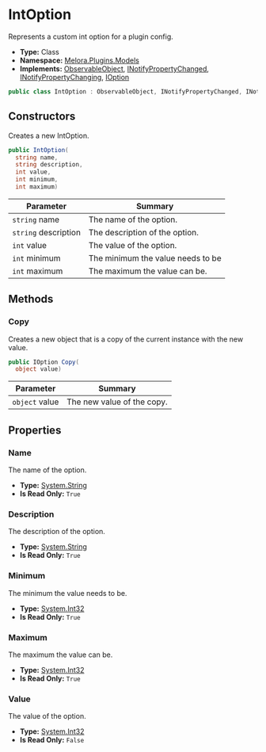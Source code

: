 ﻿# IntOption
Represents a custom int option for a plugin config\.
- **Type:** Class
- **Namespace:** [Melora.Plugins.Models](/Melora/plugin-api-reference/Melora.Plugins/Models/)
- **Implements:**  [ObservableObject](https://learn.microsoft.com/dotnet/api/communitytoolkit.mvvm.componentmodel.observableobject), [INotifyPropertyChanged](https://learn.microsoft.com/dotnet/api/system.componentmodel.inotifypropertychanged), [INotifyPropertyChanging](https://learn.microsoft.com/dotnet/api/system.componentmodel.inotifypropertychanging), [IOption](/Melora/plugin-api-reference/Melora.Plugins/Abstract/IOption.html)
```cs
public class IntOption : ObservableObject, INotifyPropertyChanged, INotifyPropertyChanging, IOption
```


## Constructors
Creates a new IntOption\.
```cs
public IntOption(
  string name, 
  string description, 
  int value, 
  int minimum, 
  int maximum)
```
| Parameter | Summary |
| --------- | ------- |
| `string` name | The name of the option. |
| `string` description | The description of the option. |
| `int` value | The value of the option. |
| `int` minimum | The minimum the value needs to be |
| `int` maximum | The maximum the value can be. |



## Methods

### Copy
Creates a new object that is a copy of the current instance with the new value\.
```cs
public IOption Copy(
  object value)
```
| Parameter | Summary |
| --------- | ------- |
| `object` value | The new value of the copy. |



## Properties

### Name
The name of the option\.
- **Type:** [System.String](https://learn.microsoft.com/dotnet/api/system.string)
- **Is Read Only:** `True`

### Description
The description of the option\.
- **Type:** [System.String](https://learn.microsoft.com/dotnet/api/system.string)
- **Is Read Only:** `True`

### Minimum
The minimum the value needs to be\.
- **Type:** [System.Int32](https://learn.microsoft.com/dotnet/api/system.int)
- **Is Read Only:** `True`

### Maximum
The maximum the value can be\.
- **Type:** [System.Int32](https://learn.microsoft.com/dotnet/api/system.int)
- **Is Read Only:** `True`

### Value
The value of the option\.
- **Type:** [System.Int32](https://learn.microsoft.com/dotnet/api/system.int)
- **Is Read Only:** `False`
